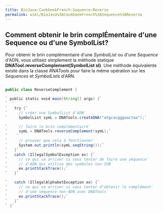 ```yaml
---
title: BioJava:CookbookFrench:Sequence:Reverse
permalink: wiki/BioJava%3ACookbookFrench%3ASequence%3AReverse
---
```


Comment obtenir le brin complÉmentaire d'une Sequence ou d'une SymbolList?
--------------------------------------------------------------------------

Pour obtenir le brin complémentaire d'une *SymbolList* ou d'une
*Sequence* d'ADN, vous utilisez simplement la méthode statique
**DNATool.reverseComplement(SymbolList sl)**. Une méthode équivalente
existe dans la classe *RNATools* pour faire la même opération sur les
*Sequences* et *SymbolLists* d'ARN.

```java import org.biojava.bio.symbol.\*; import org.biojava.bio.seq.\*;

public class ReverseComplement {

` public static void main(String[] args) {`  
`  `  
`   try {`  
`     // créer une SymbolList d'ADN`  
`     SymbolList symL = DNATools.createDNA("atgcacgggaactaa");`

`     // faire le brin complémentaire`  
`     symL = DNATools.reverseComplement(symL);`  
`    `  
`     // prouver que cela à fonctionner`  
`     System.out.println(symL.seqString());`  
`   }`  
`   catch (IllegalSymbolException ex) {`  
`     // ce qui va arriver si vous tenter de faire une séquence`  
`     // d'ADN qui utilise des symboles non-IUB`  
`     ex.printStackTrace();`  
`   }`

`   catch (IllegalAlphabetException ex) {`  
`     // ce qui va arriver si vous tenter d"obtenir le complément`  
`     // d'une séquence non-ADN avec DNATools`  
`     ex.printStackTrace();`  
`   }`  
` }`

```
